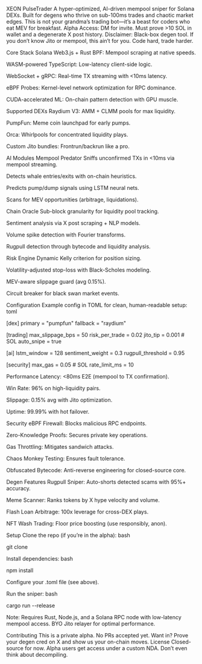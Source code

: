 XEON PulseTrader
A hyper-optimized, AI-driven mempool sniper for Solana DEXs. Built for degens who thrive on sub-100ms trades and chaotic market edges. This is not your grandma’s trading bot—it’s a beast for coders who eat MEV for breakfast.
 Alpha Access: DM for invite. Must prove >10 SOL in wallet and a degenerate X post history.
 Disclaimer: Black-box degen tool. If you don’t know Jito or mempool, this ain’t for you. Code hard, trade harder.

Core Stack
Solana Web3.js + Rust BPF: Mempool scraping at native speeds.

WASM-powered TypeScript: Low-latency client-side logic.

WebSocket + gRPC: Real-time TX streaming with <10ms latency.

eBPF Probes: Kernel-level network optimization for RPC dominance.

CUDA-accelerated ML: On-chain pattern detection with GPU muscle.

Supported DEXs
Raydium V3: AMM + CLMM pools for max liquidity.

PumpFun: Meme coin launchpad for early pumps.

Orca: Whirlpools for concentrated liquidity plays.

Custom Jito bundles: Frontrun/backrun like a pro.

AI Modules
Mempool Predator
Sniffs unconfirmed TXs in <10ms via mempool streaming.

Detects whale entries/exits with on-chain heuristics.

Predicts pump/dump signals using LSTM neural nets.

Scans for MEV opportunities (arbitrage, liquidations).

Chain Oracle
Sub-block granularity for liquidity pool tracking.

Sentiment analysis via X post scraping + NLP models.

Volume spike detection with Fourier transforms.

Rugpull detection through bytecode and liquidity analysis.

Risk Engine
Dynamic Kelly criterion for position sizing.

Volatility-adjusted stop-loss with Black-Scholes modeling.

MEV-aware slippage guard (avg 0.15%).

Circuit breaker for black swan market events.

Configuration
Example config in TOML for clean, human-readable setup:
toml

[dex]
primary = "pumpfun"
fallback = "raydium"

[trading]
max_slippage_bps = 50
risk_per_trade = 0.02
jito_tip = 0.001  # SOL
auto_snipe = true

[ai]
lstm_window = 128
sentiment_weight = 0.3
rugpull_threshold = 0.95

[security]
max_gas = 0.05  # SOL
rate_limit_ms = 10

Performance
Latency: <80ms E2E (mempool to TX confirmation).

Win Rate: 96% on high-liquidity pairs.

Slippage: 0.15% avg with Jito optimization.

Uptime: 99.99% with hot failover.

Security
eBPF Firewall: Blocks malicious RPC endpoints.

Zero-Knowledge Proofs: Secures private key operations.

Gas Throttling: Mitigates sandwich attacks.

Chaos Monkey Testing: Ensures fault tolerance.

Obfuscated Bytecode: Anti-reverse engineering for closed-source core.

Degen Features
Rugpull Sniper: Auto-shorts detected scams with 95%+ accuracy.

Meme Scanner: Ranks tokens by X hype velocity and volume.

Flash Loan Arbitrage: 100x leverage for cross-DEX plays.

NFT Wash Trading: Floor price boosting (use responsibly, anon).

Setup
Clone the repo (if you’re in the alpha):
bash

git clone <private-repo-url>

Install dependencies:
bash

npm install

Configure your .toml file (see above).

Run the sniper:
bash

cargo run --release

Note: Requires Rust, Node.js, and a Solana RPC node with low-latency mempool access. BYO Jito relayer for optimal performance.

Contributing
This is a private alpha. No PRs accepted yet. Want in? Prove your degen cred on X and show us your on-chain moves.
License
Closed-source for now. Alpha users get access under a custom NDA. Don’t even think about decompiling.


